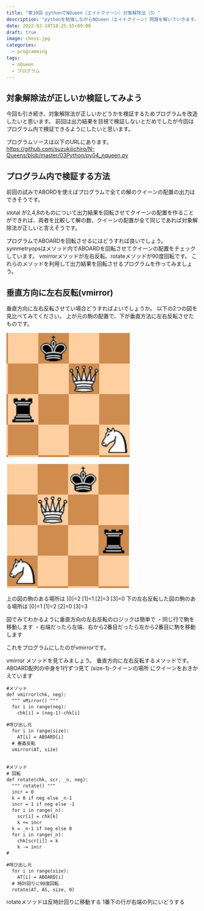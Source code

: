 ```yaml
---
title: "第10回 pythonでNQueen（エイトクイーン）対象解除法（3）"
description: "pythonを勉強しながらNQueen（エイトクイーン）問題を解いていきます。今回は第10回目。引き続き対象解除法が正しいことの検証をしてみたいと思います。左右反転、９０度回転などを使ってプログラム内で正しさを検証できるようにします。" 
date: 2022-02-18T18:25:55+09:00
draft: true 
image: chess.jpg
categories:
  - programming 
tags:
  - nQueen 
  - プログラム
---
```

## 対象解除法が正しいか検証してみよう 
今回も引き続き、対象解除法が正しいかどうかを検証するためプログラムを改造したいと思います。
前回は出力結果を目視で検証しないとだめでしたが今回はプログラム内で検証できるようにしたいと思います。 

プログラムソースは以下のURLにあります。    
https://github.com/suzukiiichiro/N-Queens/blob/master/03Python/py04_nqueen.py    

## プログラム内で検証する方法 
前回の試みでABORDを使えばプログラムで全ての解のクイーンの配置の出力はできそうです。                

stotal が2,4,8のものについて出力結果を回転させてクイーンの配置を作ることができれば、両者を比較して解の数、クイーンの配置が全て同じであれば対象解除法が正しいと言えそうです。                  

プログラムでABOARDを回転させるにはどうすれば良いでしょう。 
symmetryopsはメソッド内でABOARDを回転させてクイーンの配置をチェックしています。 
vmirrorメソッドが左右反転、rotateメソッドが90度回転です。
これらのメソッドを利用して出力結果を回転させるプログラムを作ってみましょう。

## 垂直方向に左右反転(vmirror)
垂直方向に左右反転させてい場合どうすればよいでしょうか。
以下の2つの図を見比べてみてください。
上が元の駒の配置で、下が垂直方法に左右反転させたものです。

 ![図](base.jpg "図")

 ![図](mirror.jpg "図")

上の図の駒のある場所は
[0]=2
[1]=1
[2]=3
[3]=0
下の左右反転した図の駒のある場所は
[0]=1
[1]=2
[2]=0
[3]=3

図でみてわかるように垂直方向の左右反転のロジックは簡単で
・同じ行で駒を移動します
・右端だったら左端、右から2番目だったら左から2番目に駒を移動します

これをプログラムにしたのがvmirrorです。

vmirror メソッドを見てみましょう。
垂直方向に左右反転するメソッドです。
ABOARD配列の中身を1行ずつ見て
(size-1)-クイーンの場所
にクイーンをおきかえています

```
#メソッド
def vmirror(chk, neg):
  """ vMirror() """
  for i in range(neg):
    chk[i] = (neg-1)-chk[i]
```

```
#呼び出し元
  for i in range(size):
    AT[i] = ABOARD[i]
  # 垂直反転
  vmirror(AT, size)
```

## 


```
#メソッド
# 回転
def rotate(chk, scr, _n, neg):
  """ rotate() """
  incr = 0
  k = 0 if neg else _n-1
  incr = 1 if neg else -1
  for i in range(_n):
    scr[i] = chk[k]
    k += incr
  k = _n-1 if neg else 0
  for i in range(_n):
    chk[scr[i]] = k
    k -= incr
#
```

```
#呼び出し元
  for i in range(size):
    AT[i] = ABOARD[i]
  # 時計回りに90度回転
  rotate(AT, AS, size, 0)
```

rotateメソッドは反時計回りに移動する
1番下の行が右端の列にいどうする
